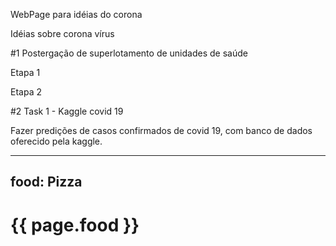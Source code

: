 
WebPage para idéias do corona


Idéias sobre corona vírus

#1 Postergação de superlotamento de unidades de saúde

Etapa 1

Etapa 2

#2 Task 1 - Kaggle covid 19

Fazer predições de casos confirmados de covid 19, com banco de dados oferecido pela kaggle.

---
food: Pizza
---

<h1>{{ page.food }}</h1>
